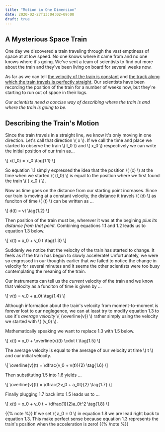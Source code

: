 ```yaml
---
title: "Motion in One Dimension"
date: 2020-02-27T13:04:02+09:00
draft: true
---
```

## A Mysterious Space Train
One day we discovered a train traveling through the vast emptiness of space at
at low speed. No one knows where it came from and no one knows where 
it's going. We've sent a team of scientists to find out more about the train
and they've been living on board for several weeks now.

As far as we can tell <u>the velocity of the train is constant</u> and <u>the
track along which the train travels is perfectly straight</u>. Our scientists
have been recording the position of the train for a number of weeks now, 
but they're starting to run out of space in their logs.

*Our scientists need a concise way of describing where the train is and where
the train is going to be.*

## Describing the Train's Motion
Since the train travels in a straight line, we know it's only moving in one
direction. Let's call that direction \\( x \\).
If we call the time and place we started to observe the train \\( t_0 \\) and
\\( x_0 \\) respectively we can write the initial position of our train as... 

\\[
x(t_0) = x_0 \tag{1.1}
\\]

So equation 1.1 simply expressed the idea that the position \\( (x) \\) at the
time when we started \\( (t_0) \\) is equal to the position where we first
found the train \\( ( x_0 ) \\).


Now as time goes on the distance from our starting point increases. Since our
train is moving at a constant velocity, the distance it travels \\( (d) \\)
as funciton of time \\( (t) \\) can be written as ...

\\[
d(t) = vt \tag{1.2}
\\]

Then position of the train must be, wherever it was at the begining *plus its
distance from that point.* Combining equations 1.1 and 1.2 leads us to equation
1.3 below.

\\[
x(t) = x_0 + v_0 t \tag{1.3}
\\]

Suddenly we notice that the velocity of the train has started to change. It
feels as if the train has begun to slowly accelerate! Unfortunately, we were 
so engrossed in our thoughts earlier that we failed to notice the change in
velocity for several minutes and it seems the other scientists were too busy
contemplating the meaning of the train. 

Our instruments can tell us the *current* velocity of the train and we know 
that velocity as a funciton of time is given by ...

\\[
v(t) = v_0 + a_0t \tag{1.4}
\\]

Although information about the train's velocity from moment-to-moment is 
forever lost to our neglegence, we can at least try to modify equation 1.3
to use it's *average velocity* \\( (\overline{v}) \\) rather simply using
the velocity we started with \\( (v_0) \\). 

Mathematically speaking we want to replace 1.3 with 1.5 below.

\\[
x(t) = x_0 + \overline{v}(t) \cdot t \tag{1.5}
\\]

The average velocity is equal to the average of our velocity at time \\( t \\) 
and our initial velocity.

\\[
\overline{v}(t) = \dfrac{v_0 +  v(t)}{2} \tag{1.6}
\\]

Then substituting 1.5 into 1.6 yields ...

\\[
\overline{v}(t) = \dfrac{2v_0 + a_0t}{2} \tag{1.7}
\\]

Finally plugging 1.7 back into 1.5 leads us to ...

\\[
x(t) = x_0 + v_0 t + \dfrac{1}{2}a_0t^2 \tag{1.8}
\\]

{{% note %}}
If we set \\( a_0 = 0 \\) in equation 1.8 we are lead right back to equation
1.3. This make perfect sense because equation 1.3 represents the train's
position when the acceleration is zero! 
{{% /note %}}
